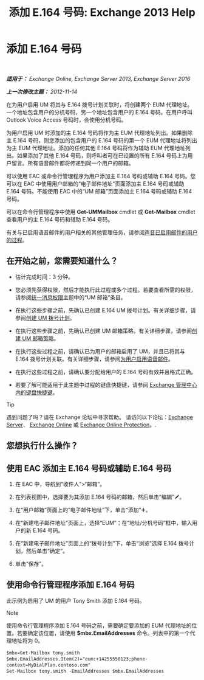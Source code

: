 ﻿---
title: '添加 E.164 号码: Exchange 2013 Help'
TOCTitle: 添加 E.164 号码
ms:assetid: fab86207-be03-40ef-9fea-045a50f3d122
ms:mtpsurl: https://technet.microsoft.com/zh-cn/library/JJ662762(v=EXCHG.150)
ms:contentKeyID: 50556699
ms.date: 01/11/2018
mtps_version: v=EXCHG.150
ms.translationtype: HT
---

# 添加 E.164 号码

 

_**适用于：** Exchange Online, Exchange Server 2013, Exchange Server 2016_

_**上一次修改主题：** 2012-11-14_

在为用户启用 UM 将其与 E.164 拨号计划关联时，将创建两个 EUM 代理地址。一个地址包含用户的分机号码，另一个地址包含用户的 E.164 号码。在用户呼叫 Outlook Voice Access 号码时，会使用分机号码。

为用户启用 UM 时添加的主 E.164 号码将作为主 EUM 代理地址列出。如果删除主 E.164 号码，则您添加的包含用户的 E.164 号码的第一个 EUM 代理地址将列出为主 EUM 代理地址。添加的任何其他 E.164 号码将作为辅助 EUM 代理地址列出。如果添加了其他 E.164 号码，则呼叫者可在已设置的所有 E.164 号码上为用户留言。所有语音邮件都将传递到同一个用户的邮箱。

可以使用 EAC 或命令行管理程序为用户添加主 E.164 号码或辅助 E.164 号码。您可以在 EAC 中使用用户邮箱的“电子邮件地址”页面添加主 E.164 号码或辅助 E.164 号码。不能使用 EAC 中的“UM 邮箱”页面添加主 E.164 号码或辅助 E.164 号码。

可以在命令行管理程序中使用 **Get-UMMailbox** cmdlet 或 **Get-Mailbox** cmdlet 查看用户的主 E.164 号码和辅助 E.164 号码。

有关与已启用语音邮件的用户相关的其他管理任务，请参阅[声音已启用邮件的用户的过程](voice-mail-enabled-user-procedures-exchange-2013-help.md)。

## 在开始之前，您需要知道什么？

  - 估计完成时间：3 分钟。

  - 您必须先获得权限，然后才能执行此过程或多个过程。若要查看所需的权限，请参阅[统一消息权限](unified-messaging-permissions-exchange-2013-help.md)主题中的“UM 邮箱”条目。

  - 在执行这些步骤之前，先确认已创建 E.164 UM 拨号计划。有关详细步骤，请参阅[创建 UM 拨号计划](create-a-um-dial-plan-exchange-2013-help.md)。

  - 在执行这些步骤之前，先确认已创建 UM 邮箱策略。有关详细步骤，请参阅[创建 UM 邮箱策略](create-a-um-mailbox-policy-exchange-2013-help.md)。

  - 在执行这些过程之前，请确认已为用户的邮箱启用了 UM，并且已将其与 E.164 拨号计划关联。有关详细步骤，请参阅[为用户启用语音邮件](enable-a-user-for-voice-mail-exchange-2013-help.md)。

  - 在执行这些过程之前，请确认要分配给用户的 E.164 号码有效并且格式正确。

  - 若要了解可能适用于此主题中过程的键盘快捷键，请参阅 [Exchange 管理中心内的键盘快捷键](keyboard-shortcuts-in-the-exchange-admin-center-exchange-online-protection-help.md)。

> [!tip]
> 遇到问题了吗？请在 Exchange 论坛中寻求帮助。 请访问以下论坛：<a href="https://go.microsoft.com/fwlink/p/?linkid=60612">Exchange Server</a>、 <a href="https://go.microsoft.com/fwlink/p/?linkid=267542">Exchange Online</a> 或 <a href="https://go.microsoft.com/fwlink/p/?linkid=285351">Exchange Online Protection</a>。.


## 您想执行什么操作？

## 使用 EAC 添加主 E.164 号码或辅助 E.164 号码

1.  在 EAC 中，导航到“收件人”\>“邮箱”。

2.  在列表视图中，选择要为其添加 E.164 号码的邮箱，然后单击“编辑”![编辑图标](images/Bb124582.6f53ccb2-1f13-4c02-bea0-30690e6ea71d(EXCHG.150).gif "编辑图标")。

3.  在“用户邮箱”页面上的“电子邮件地址”下，单击“添加”![添加图标](images/JJ218640.c1e75329-d6d7-4073-a27d-498590bbb558(EXCHG.150).gif "添加图标")。

4.  在“新建电子邮件地址”页面上，选择“EUM”；在“地址/分机号码”框中，输入用户的新 E.164 号码。

5.  在“新建电子邮件地址”页面上的“拨号计划”下，单击“浏览”选择 E.164 拨号计划，然后单击“确定”。

6.  单击“保存”。

## 使用命令行管理程序添加 E.164 号码

此示例为启用了 UM 的用户 Tony Smith 添加 E.164 号码。

> [!NOTE]
> 使用命令行管理程序添加 E.164 号码之前，需要确定要添加的 EUM 代理地址的位置。若要确定该位置，请使用 <strong>$mbx.EmailAddresses</strong> 命令。列表中的第一个代理地址将为 0。


    $mbx=Get-Mailbox tony.smith
    $mbx.EmailAddresses.Item(2)="eum:+14255550123;phone-context=MyDialPlan.contoso.com"
    Set-Mailbox tony.smith -EmailAddresses $mbx.EmailAddresses

